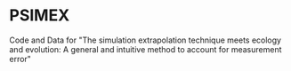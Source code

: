 # PSIMEX
Code and Data for "The simulation extrapolation technique meets ecology and evolution: A general and intuitive method to account for measurement error"
